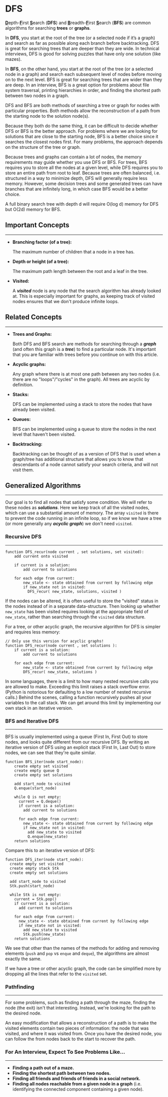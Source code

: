 # DFS

<ins>**D**</ins>epth-<ins>**F**</ins>irst <ins>**S**</ins>earch (**DFS**) and <ins>**B**</ins>readth-<ins>**F**</ins>irst <ins>**S**</ins>earch 
(**BFS**) are common algorithms for searching **trees** or **graphs**.

In **DFS**, you start at the root of the tree (or a selected node if it’s a graph) 
and search as far as possible along each branch before backtracking. 
DFS is great for searching trees that are deeper than they are wide. 
In technical interviews, DFS is good for solving puzzles that have 
only one solution (like mazes).

In **BFS**, on the other hand, you start at the root of the tree (or a selected node in a graph) 
and search each subsequent level of nodes before moving on to the next level. BFS is great for searching trees 
that are wider than they are deep. In an interview, BFS is a great option for problems about file system traversal, 
printing hierarchies in order, and finding the shortest path between two nodes in a graph.

DFS and BFS are both methods of searching a tree or graph for nodes with particular properties. Both methods allow the reconstruction of a path from the starting node to the solution node(s).

Because they both do the same thing, it can be difficult to decide whether DFS or BFS is the better approach. For problems where we are looking for solutions that are close to the starting node, BFS is a better choice since it searches the closest nodes first. For many problems, the approach depends on the structure of the tree or graph.

Because trees and graphs can contain a lot of nodes, the memory requirements may guide whether you use DFS or BFS. For trees, BFS requires you to store all the nodes at a given level, while DFS requires you to store an entire path from root to leaf. Because trees are often balanced, i.e. structured in a way to minimize depth, DFS will generally require less memory. However, some decision trees and some generated trees can have branches that are infinitely long, in which case BFS would be a better choice.

A full binary search tree with depth d will require O(log d) memory for DFS but O(2d) memory for BFS.

## **Important Concepts**

------------------------

* **Branching factor (of a tree):**
  
  The maximum number of children that a node in a tree has.


* **Depth or height (of a tree):**
  
  The maximum path length between the root and a leaf in the tree.


* **Visited:**
  
  A ___visited___ node is any node that the search algorithm has already looked at. This is especially important for graphs, as keeping track of visited nodes ensures that we don't produce infinite loops.

## **Related Concepts**

------------------------

* **Trees and Graphs:**

  Both DFS and BFS search are methods for searching through a ___graph___ 
  (and often this graph is a ___tree___) to find a particular node. 
  It's important that you are familiar with trees before you continue on with this article.


* **Acyclic graphs:**

  Any graph where there is at most one path between any two nodes 
  (i.e. there are no "loops"/"cycles" in the graph). All trees are acyclic 
  by definition.


* **Stacks:**

  DFS can be implemented using a stack to store the nodes that have already 
  been visited.


* **Queues:**

  BFS can be implemented using a queue to store the nodes in the next level 
  that haven't been visited.


* **Backtracking:**

  Backtracking can be thought of as a version of DFS that is used when a graph/tree 
  has additional structure that allows you to know that descendants of a node cannot satisfy 
  your search criteria, and will not visit them.
  
## **Generalized Algorithms**

------------------------

Our goal is to find all nodes that satisfy some condition. We will refer to these nodes 
as ___solutions___. Here we keep track of all the visited nodes, which can use a substantial 
amount of memory. The array `visited` is there to prevent the code running in an infinite loop, 
so if we know we have a tree (or more generally any ___acyclic graph___) we don't need `visited`.

### **Recursive DFS**

------------------------

```
function DFS_recur(node current , set solutions, set visited):
    add current onto visited

    if current is a solution:
        add current to solutions

    for each edge from current:
        new_state <- state obtained from current by following edge
        if new_state not in visited:
          DFS_recur( new_state, solutions, visited )
```

If the nodes can be altered, it is often useful to store the "visited" status 
in the nodes instead of in a separate data-structure. Then looking up whether 
`new_state` has been visited requires looking at the appropriate field of 
`new_state`, rather than searching through the `visited` data structure.

For a tree, or other acyclic graph, the recursive algorithm for DFS is simpler 
and requires less memory:

```
// Only use this version for acyclic graphs!
function DFS_recur(node current , set solutions ):
    if current is a solution:
        add current to solutions

    for each edge from current:
        new_state <- state obtained from current by following edge
        DFS_recur( new_state, solutions )
```

In some languages, there is a limit to how many nested recursive calls you 
are allowed to make. Exceeding this limit raises a stack overflow error. 
(Python is notorious for defaulting to a low number of nested recursive calls.) 
Behind the scenes, calling a function recursively pushes all your variables to the 
call stack. We can get around this limit by implementing our own stack in an 
iterative version.


### **BFS and Iterative DFS**

------------------------

BFS is usually implemented using a queue (First In, First Out) to store nodes, 
and looks quite different from our recursive DFS. By writing an iterative version 
of DFS using an explicit stack (First In, Last Out) to store nodes, we can see 
that they're quite similar.

```
function BFS_iter(node start_node):
    create empty set visited
    create empty queue Q
    create empty set solutions

    add start_node to visited
    Q.enque(start_node)

    while Q is not empty:
      current = Q.deque()
      if current is a solution:
        add current to solutions

      for each edge from current:
        new_state <- state obtained from current by following edge
        if new_state not in visited:
          add new_state to visited
          Q.enque(new_state)
    return solutions
```

Compare this to an iterative version of DFS:

```
function DFS_iter(node start_node):
  create empty set visited
  create empty stack Stk
  create empty set solutions

  add start_node to visited
  Stk.push(start_node)

  while Stk is not empty:
    current = Stk.pop()
    if current is a solution:
      add current to solutions

    for each edge from current:
      new_state <- state obtained from current by following edge
      if new_state not in visited:
        add new_state to visited
        Stk.push(new_state)
    return solutions
```

We see that other than the names of the methods for adding and removing elements 
(`push` and `pop` vs `enque` and `deque`), the algorithms are almost exactly the same.

If we have a tree or other acyclic graph, the code can be simplified more by dropping 
all the lines that refer to the `visited` set.


### **Pathfinding**

------------------------

For some problems, such as finding a path through the maze, finding the node (the exit) 
isn't that interesting. Instead, we're looking for the path to the desired node.

An easy modification that allows a reconstruction of a path is to make the visited elements 
contain two pieces of information: the node that was visited, and where it was visited from. 
Once you have the desired node, you can follow the from nodes back to the start to recover the path.

### **For An Interview, Expect To See Problems Like...**

------------------------

* **Finding a path out of a maze.**
* **Finding the shortest path between two nodes.**
* **Finding all friends and friends of friends in a social network.**
* **Finding all nodes reachable from a given node in a graph** (i.e. identifying the connected component containing a given node).
